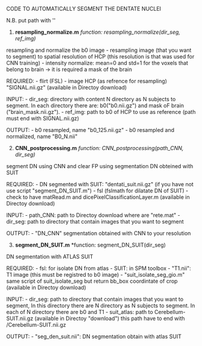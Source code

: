 CODE TO AUTOMATICALLY SEGMENT THE DENTATE NUCLEI

N.B. put path with ''

1) **resampling_normalize.m** *function: resampling_normalize(dir_seg, ref_img)*

resampling and normalize the b0 image
	- resampling image (that you want to segment) to spatial resolution of HCP (this resolution is that was used for CNN training)
	- intensity normalize: mean=0 and std=1 for the voxels that belong to brain -> it is required a mask of the brain

REQUIRED:
	- flirt (FSL)
    - image HCP (as refrence for resampling) "SIGNAL.nii.gz" (available in Directoy download)

INPUT: 
	- dir_seg: directory with content N directory as N subjects to segment. In each directory there are: b0("b0.nii.gz") and mask oF 		  brain ("brain_mask.nii.gz").
    - ref_img: path to b0 of HCP to use as reference (path must end with SIGNAL.nii.gz)

OUTPUT: 
	- b0 resampled, name "b0_125.nii.gz"
    - b0 resampled and normalized, name "B0_N.nii"

2) **CNN_postprocessing.m** *function: CNN_postprocessing(path_CNN, dir_seg)*

segment DN using CNN and clear FP using segmentation DN obteined with SUIT

REQUIRED:
	- DN segmented with SUIT: "dentati_suit.nii.gz" (if you have not use script "segment_DN_SUIT.m")
    - fsl (fslmath for dilatate DN of SUIT)
    - check to have matRead.m and dicePixelClassificationLayer.m (available in Directoy download)

INPUT:
    - path_CNN: path to Directoy download where are "rete.mat" 
    - dir_seg: path to directory that contain images that you want to segment

OUTPUT:
    - "DN_CNN" segmentation obtained with CNN to your resolution


3) **segment_DN_SUIT.m** *function: segment_DN_SUIT(dir_seg)

DN segmentation with ATLAS SUIT

REQUIRED:
	- fsl: for isolate DN from atlas 
    - SUIT: in SPM toolbox
    - "T1.nii": T1 image (this must be registred to b0 image)
    - "suit_isolate_seg_gio.m" same script of suit_isolate_seg but return bb_box coordintate of crop (available in Directoy download)

INPUT:
    - dir_seg: path to directory that contain images that you want to segment, In this directory there are N directory as N subjects to 	  segment. In each of N directory there are b0 and T1
	- suit_atlas: path to Cerebellum-SUIT.nii.gz (available in Directoy "download") this path have to end with /Cerebellum-SUIT.nii.gz 
       
OUTPUT:
    - "seg_den_suit.nii": DN segmentation obtain with atlas SUIT
    
